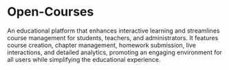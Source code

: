 # Open-Courses
An educational platform that enhances interactive learning and streamlines course management for students, teachers, and administrators. It features course creation, chapter management, homework submission, live interactions, and detailed analytics, promoting an engaging environment for all users while simplifying the educational experience.
